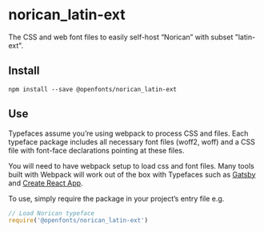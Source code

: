 
# norican_latin-ext

The CSS and web font files to easily self-host “Norican” with subset "latin-ext".

## Install

`npm install --save @openfonts/norican_latin-ext`

## Use

Typefaces assume you’re using webpack to process CSS and files. Each typeface
package includes all necessary font files (woff2, woff) and a CSS file with
font-face declarations pointing at these files.

You will need to have webpack setup to load css and font files. Many tools built
with Webpack will work out of the box with Typefaces such as [Gatsby](https://github.com/gatsbyjs/gatsby)
and [Create React App](https://github.com/facebookincubator/create-react-app).

To use, simply require the package in your project’s entry file e.g.

```javascript
// Load Norican typeface
require('@openfonts/norican_latin-ext')
```
